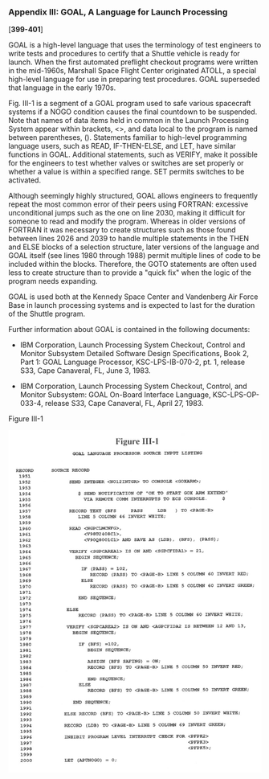 ### Appendix III: GOAL, A Language for Launch Processing

\[**399-401**\]

GOAL is a high-level language that uses the terminology of test
engineers to write tests and procedures to certify that a Shuttle
vehicle is ready for launch. When the first automated preflight checkout
programs were written in the mid-1960s, Marshall Space Flight Center
originated ATOLL, a special high-level language for use in preparing
test procedures. GOAL superseded that language in the early 1970s.

Fig. III-1 is a segment of a GOAL program used to safe various
spacecraft systems if a NOGO condition causes the final countdown to be
suspended. Note that names of data items held in common in the Launch
Processing System appear within brackets, &lt;&gt;, and data local to
the program is named between parentheses, (). Statements familiar to
high-level programming language users, such as READ, IF-THEN-ELSE, and
LET, have similar functions in GOAL. Additional statements, such as
VERIFY, make it possible for the engineers to test whether valves or
switches are set properly or whether a value is within a specified
range. SET permits switches to be activated.

Although seemingly highly structured, GOAL allows engineers to
frequently repeat the most common error of their peers using FORTRAN:
excessive unconditional jumps such as the one on line 2030, making it
difficult for someone to read and modify the program. Whereas in older
versions of FORTRAN it was necessary to create structures such as those
found between lines 2026 and 2039 to handle multiple statements in the
THEN and ELSE blocks of a selection structure, later versions of the
language and GOAL itself (see lines 1980 through 1988) permit multiple
lines of code to be included within the blocks. Therefore, the GOTO
statements are often used less to create structure than to provide a
"quick fix" when the logic of the program needs expanding.

GOAL is used both at the Kennedy Space Center and Vandenberg Air Force
Base in launch processing systems and is expected to last for the
duration of the Shuttle program.

Further information about GOAL is contained in the following documents:

- IBM Corporation, Launch Processing System Checkout, Control and
Monitor Subsystem Detailed Software Design Specifications, Book 2, Part
1: GOAL Language Processor, KSC-LPS-IB-070-2, pt. 1, release S33, Cape
Canaveral, FL, June 3, 1983.

- IBM Corporation, Launch Processing System Checkout, Control, and
Monitor Subsystem: GOAL On-Board Interface Language, KSC-LPS-OP-033-4,
release S33, Cape Canaveral, FL, April 27, 1983.

Figure III-1

![Figure III-1- continued](images/p400.jpg)
